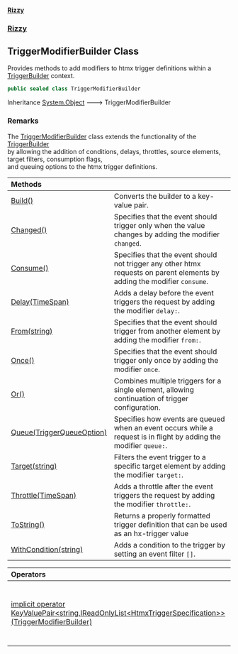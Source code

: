 #### [Rizzy](index.md 'index')
### [Rizzy](Rizzy.md 'Rizzy')

## TriggerModifierBuilder Class

Provides methods to add modifiers to htmx trigger definitions within a [TriggerBuilder](Rizzy.TriggerBuilder.md 'Rizzy.TriggerBuilder') context.

```csharp
public sealed class TriggerModifierBuilder
```

Inheritance [System.Object](https://docs.microsoft.com/en-us/dotnet/api/System.Object 'System.Object') &#129106; TriggerModifierBuilder

### Remarks
The [TriggerModifierBuilder](Rizzy.TriggerModifierBuilder.md 'Rizzy.TriggerModifierBuilder') class extends the functionality of the [TriggerBuilder](Rizzy.TriggerBuilder.md 'Rizzy.TriggerBuilder')   
by allowing the addition of conditions, delays, throttles, source elements, target filters, consumption flags,   
and queuing options to the htmx trigger definitions.

| Methods | |
| :--- | :--- |
| [Build()](Rizzy.TriggerModifierBuilder.Build().md 'Rizzy.TriggerModifierBuilder.Build()') | Converts the builder to a key-value pair. |
| [Changed()](Rizzy.TriggerModifierBuilder.Changed().md 'Rizzy.TriggerModifierBuilder.Changed()') | Specifies that the event should trigger only when the value changes by adding the modifier `changed`. |
| [Consume()](Rizzy.TriggerModifierBuilder.Consume().md 'Rizzy.TriggerModifierBuilder.Consume()') | Specifies that the event should not trigger any other htmx requests on parent elements by adding the modifier `consume`. |
| [Delay(TimeSpan)](Rizzy.TriggerModifierBuilder.Delay(System.TimeSpan).md 'Rizzy.TriggerModifierBuilder.Delay(System.TimeSpan)') | Adds a delay before the event triggers the request by adding the modifier `delay:`. |
| [From(string)](Rizzy.TriggerModifierBuilder.From(string).md 'Rizzy.TriggerModifierBuilder.From(string)') | Specifies that the event should trigger from another element by adding the modifier `from:`. |
| [Once()](Rizzy.TriggerModifierBuilder.Once().md 'Rizzy.TriggerModifierBuilder.Once()') | Specifies that the event should trigger only once by adding the modifier `once`. |
| [Or()](Rizzy.TriggerModifierBuilder.Or().md 'Rizzy.TriggerModifierBuilder.Or()') | Combines multiple triggers for a single element, allowing continuation of trigger configuration. |
| [Queue(TriggerQueueOption)](Rizzy.TriggerModifierBuilder.Queue(Rizzy.TriggerQueueOption).md 'Rizzy.TriggerModifierBuilder.Queue(Rizzy.TriggerQueueOption)') | Specifies how events are queued when an event occurs while a request is in flight by adding the modifier `queue:`. |
| [Target(string)](Rizzy.TriggerModifierBuilder.Target(string).md 'Rizzy.TriggerModifierBuilder.Target(string)') | Filters the event trigger to a specific target element by adding the modifier `target:`. |
| [Throttle(TimeSpan)](Rizzy.TriggerModifierBuilder.Throttle(System.TimeSpan).md 'Rizzy.TriggerModifierBuilder.Throttle(System.TimeSpan)') | Adds a throttle after the event triggers the request by adding the modifier `throttle:`. |
| [ToString()](Rizzy.TriggerModifierBuilder.ToString().md 'Rizzy.TriggerModifierBuilder.ToString()') | Returns a properly formatted trigger definition that can be used as an hx-trigger value |
| [WithCondition(string)](Rizzy.TriggerModifierBuilder.WithCondition(string).md 'Rizzy.TriggerModifierBuilder.WithCondition(string)') | Adds a condition to the trigger by setting an event filter `[]`. |

| Operators | |
| :--- | :--- |
| [implicit operator KeyValuePair&lt;string,IReadOnlyList&lt;HtmxTriggerSpecification&gt;&gt;(TriggerModifierBuilder)](Rizzy.TriggerModifierBuilder.op_ImplicitSystem.Collections.Generic.KeyValuePair_string,System.Collections.Generic.IReadOnlyList_Rizzy.HtmxTriggerSpecification__(Rizzy.TriggerModifierBuilder).md 'Rizzy.TriggerModifierBuilder.op_Implicit System.Collections.Generic.KeyValuePair<string,System.Collections.Generic.IReadOnlyList<Rizzy.HtmxTriggerSpecification>>(Rizzy.TriggerModifierBuilder)') | Converts the builder to a key-value pair. |
